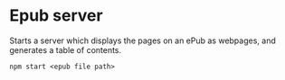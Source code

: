 
# Epub server

Starts a server which displays the pages on an ePub as webpages, and generates a table of contents.

```
npm start <epub file path>
```
